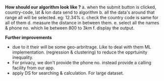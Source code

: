 **How should our algorithm look like ?** 
a. when the submit button is clicked, country-code, lat & lon data send to algorithm
b. all the data's around that range all will be selected. eg: 12.34%
c. check the country code is same for all of them
d. measure the distance in between them.
e. select all the  names  & phone no. which lie between 800 to 3km
f. display the output.


**Further improvements**
* due to it their will be some geo-arbritrage. Like to deal with them ML implementation. (regression & clustering) to reduce the opprtuinity inequality.
* For privacy, we don't provide the phone no. instead provide a calling facility from our app.
* apply DS for searching & calculation. For large dataset.